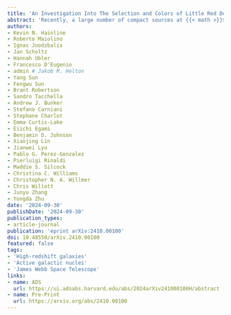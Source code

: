 ```yaml
---
title: 'An Investigation Into The Selection and Colors of Little Red Dots and Active Galactic Nuclei'
abstract: 'Recently, a large number of compact sources at {{< math >}}$z > 4${{< /math >}} with blue UV slopes and extremely red rest-frame optical slopes have been found in James Webb Space Telescope (JWST) extragalactic surveys. As a subsample of these sources, commonly called "little red dots" (LRDs), have been spectroscopically observed to host a broad-line active galactic nucleus (AGN), they have been the focus of multiple recent studies in an attempt to understand the origin of their UV and optical emission. Here, we assemble a sample of {{< math >}}$123${{< /math >}} LRDs from the literature along with spectroscopic and photometric JWST-identified samples of AGNs to compare their colors and spectral slopes. We find that while obscured AGNs at {{< math >}}$z < 6${{< /math >}} have highly dissimilar colors to LRDs, unobscured AGNs at {{< math >}}$z < 6${{< /math >}} span a wide range of colors, with only a subsample showing colors similar to LRDs. At  {{< math >}}$z > 6${{< /math >}}, the majority of the unobscured AGNs that have been found in these samples are LRDs, but this may be related to the fact that these sources are at large bolometric luminosities. Because LRDs occupy a unique position in galaxy color space, they are more straightforward to target, and the large number of broad-line AGNs that do not have LRD colors and slopes are therefore underrepresented in many spectroscopic surveys because they are more difficult to pre-select. Current LRD selection techniques return a large and disparate population, including many sources having {{< math >}}$2-5\ \mu\mathrm{m}${{< /math >}} colors impacted by emission line flux boosting in individual filters.'
authors:
- Kevin N. Hainline
- Roberto Maiolino
- Ignas Juodzbalis
- Jan Scholtz
- Hannah Ubler
- Francesco D'Eugenio
- admin # Jakob M. Helton
- Yang Sun
- Fengwu Sun
- Brant Robertson
- Sandro Tacchella
- Andrew J. Bunker
- Stefano Carniani
- Stephane Charlot
- Emma Curtis-Lake
- Eiichi Egami
- Benjamin D. Johnson
- Xiaojing Lin
- Jianwei Lyu
- Pablo G. Perez-Gonzalez
- Pierluigi Rinaldi
- Maddie S. Silcock
- Christina C. Williams
- Christopher N. A. Willmer
- Chris Willott
- Junyu Zhang
- Yongda Zhu
date: '2024-09-30'
publishDate: '2024-09-30'
publication_types:
- article-journal
publication: 'eprint arXiv:2410.00100'
doi: 10.48550/arXiv.2410.00100
featured: false
tags:
- 'High-redshift galaxies'
- 'Active galactic nuclei'
- 'James Webb Space Telescope'
links:
- name: ADS
  url: https://ui.adsabs.harvard.edu/abs/2024arXiv241000100H/abstract
- name: Pre-Print
  url: https://arxiv.org/abs/2410.00100
---
```

